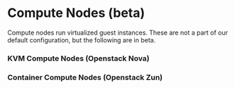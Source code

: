 # Compute Nodes (beta)

Compute nodes run virtualized guest instances. These are not a part of our default configuration, but the following are in beta.

### KVM Compute Nodes (Openstack Nova)

### Container Compute Nodes (Openstack Zun)
